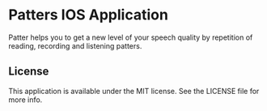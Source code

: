 #  Patters IOS Application

Patter helps you to get a new level of your speech quality by repetition of reading, recording and listening patters.

## License

This application is available under the MIT license. See the LICENSE file for more info.
